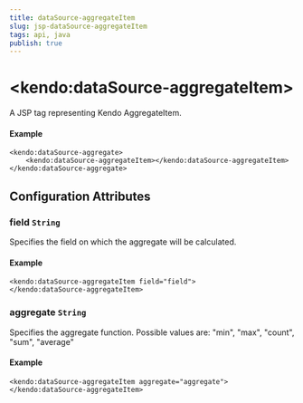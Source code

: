 ```yaml
---
title: dataSource-aggregateItem
slug: jsp-dataSource-aggregateItem
tags: api, java
publish: true
---
```


# \<kendo:dataSource-aggregateItem\>
A JSP tag representing Kendo AggregateItem.

#### Example
    <kendo:dataSource-aggregate>
        <kendo:dataSource-aggregateItem></kendo:dataSource-aggregateItem>
    </kendo:dataSource-aggregate>


## Configuration Attributes


### field `String`

Specifies the field on which the aggregate will be calculated.

#### Example
    <kendo:dataSource-aggregateItem field="field">
    </kendo:dataSource-aggregateItem>



### aggregate `String`

Specifies the aggregate function. Possible values are: "min", "max", "count", "sum", "average"

#### Example
    <kendo:dataSource-aggregateItem aggregate="aggregate">
    </kendo:dataSource-aggregateItem>


